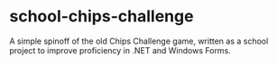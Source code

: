 # school-chips-challenge

A simple spinoff of the old Chips Challenge game, written as a school project to improve proficiency in .NET and Windows Forms.
